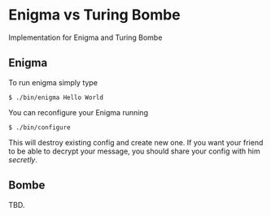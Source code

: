 # Enigma vs Turing Bombe

Implementation for Enigma and Turing Bombe

## Enigma

To run enigma simply type
```
$ ./bin/enigma Hello World
```

You can reconfigure your Enigma running
```
$ ./bin/configure
```
This will destroy existing config and create new one. If you want your friend to be able to decrypt your message, you should share your config with him _secretly_.

## Bombe

TBD.

